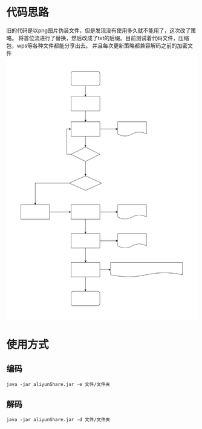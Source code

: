 # 代码思路
旧的代码是以png图片伪装文件，但是发现没有使用多久就不能用了，这次改了策略。
将首位流进行了替换，然后改成了txt的后缀。目前测试着代码文件，压缩包，wps等各种文件都能分享出去。
并且每次更新策略都兼容解码之前的加密文件
![avatar](./img/lct.svg)

# 使用方式

## 编码
```
java -jar aliyunShare.jar -e 文件/文件夹
```
## 解码
```
java -jar aliyunShare.jar -d 文件/文件夹
```
